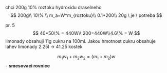 chci 200g 10% roztoku hydroxidu draselneho 
$$
200g\\
10\% \\
m_a=W*m_{roztoku}\\
0.1*200\\
20g \ je \ potreba
$$


pr. 5 
$$
40*50\% = 440W\\
200=440W\\4.6\% = W
$$
limonady obsahuji 11g cukru na 100ml. Jakou hmotnost cukru obsahuje lahev limonady 2.25l -> 41.25 kostek

$$m_1w_1+m_2w_2=(m_1+m_2)w$$ - **smesovaci rovnice**





